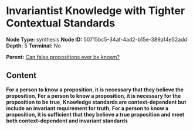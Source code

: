 # Invariantist Knowledge with Tighter Contextual Standards

**Node Type:** synthesis
**Node ID:** 50715bc5-34af-4ad2-b15e-389a14e52add
**Depth:** 5
**Terminal:** No

**Parent:** [Can false propositions ever be known?](can-false-propositions-ever-be-known-antithesis-b84a2075-3e48-4474-a2c7-bccc55da4263.md)

## Content

**For a person to know a proposition, it is necessary that they believe the proposition**, **For a person to know a proposition, it is necessary for the proposition to be true**, **Knowledge standards are context-dependent but include an invariant requirement for truth**, **For a person to know a proposition, it is sufficient that they believe a true proposition and meet both context-dependent and invariant standards**
